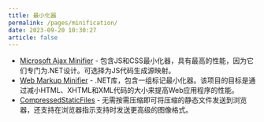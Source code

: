 ```yaml
---
title: 最小化器
permalink: /pages/minification/
date: 2023-09-20 10:30:27
article: false
---
```

- [Microsoft Ajax Minifier](https://archive.codeplex.com/?p=ajaxmin)  - 包含JS和CSS最小化器，具有最高的性能，因为它们专门为.NET设计。可选择为JS代码生成源映射。 
- [Web Markup Minifier](https://github.com/Taritsyn/WebMarkupMin)  - .NET库，包含一组标记最小化器。该项目的目标是通过减小HTML、XHTML和XML代码的大小来提高Web应用程序的性能。 
- [CompressedStaticFiles](https://github.com/AnderssonPeter/CompressedStaticFiles)  - 无需按需压缩即可将压缩的静态文件发送到浏览器，还支持在浏览器指示支持时发送更高级的图像格式。